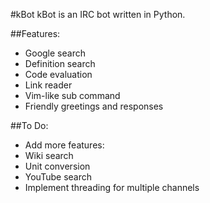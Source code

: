 #kBot
kBot is an IRC bot written in Python.

##Features:
- Google search
- Definition search
- Code evaluation
- Link reader
- Vim-like sub command
- Friendly greetings and responses

##To Do:
- Add more features:
 - Wiki search
 - Unit conversion
 - YouTube search
- Implement threading for multiple channels
